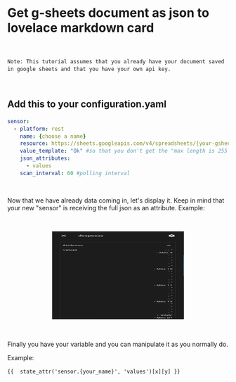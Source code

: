 # Get g-sheets document as json to lovelace markdown card
<br>

`Note: This tutorial assumes that you already have your document saved in google sheets and that you have your own api key.`

<br>

## Add this to your configuration.yaml

```yaml
sensor:
  - platform: rest
    name: {choose a name}
    resource: https://sheets.googleapis.com/v4/spreadsheets/{your-gsheets-file-url-link}/values/{sheet-name-and-range}?key={api-key}
    value_template: "Ok" #so that you don't get the "max length is 255 characters" error
    json_attributes:
      - values
    scan_interval: 60 #polling interval
```
<br>

Now that we have already data coming in, let's display it.
Keep in mind that your new "sensor" is receiving the full json as an attribute.
Example:

<br>

<p align="center">
  <img src="https://github.com/mtippt/Images/blob/main/json_example.png?raw=true" alt="example_json_received" style="height: 200px; width:300px;"/>
</p>

<br>

Finally you have your variable and you can manipulate it as you normally do.

Example:

```
{{  state_attr('sensor.{your_name}', 'values')[x][y] }}
```